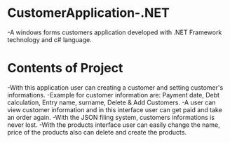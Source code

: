 # CustomerApplication-.NET
 -A windows forms customers application developed with .NET Framework technology and c# language.
# Contents of Project
-With this application user can creating a customer and setting customer's informations.
-Example for customer information are: Payment date, Debt calculation, Entry name, surname, Delete & Add Customers.
-A user can view customer information and in this interface user can get paid and take an order again.
-With the JSON filing system, customers informations is never lost.
-With the products interface user can easily change the name, price of the products also can delete and create the products.
